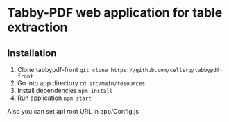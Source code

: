 # Tabby-PDF web application for table extraction

## Installation ##
1. Clone tabbypdf-front `git clone https://github.com/cellsrg/tabbypdf-front`
2. Go into app directory `cd src/main/resources`
3. Install dependencies `npm install`
4. Run application `npm start`

Also you can set api root URL in app/Config.js